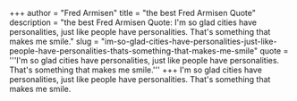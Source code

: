 +++
author = "Fred Armisen"
title = "the best Fred Armisen Quote"
description = "the best Fred Armisen Quote: I'm so glad cities have personalities, just like people have personalities. That's something that makes me smile."
slug = "im-so-glad-cities-have-personalities-just-like-people-have-personalities-thats-something-that-makes-me-smile"
quote = '''I'm so glad cities have personalities, just like people have personalities. That's something that makes me smile.'''
+++
I'm so glad cities have personalities, just like people have personalities. That's something that makes me smile.
